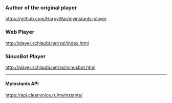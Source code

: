 
### Author of the original player
https://github.com/HarpyWar/myinstants-player
### Web Player
http://player.schlaubi.net/ssl/index.html
### SinusBot Player
http://player.schlaubi.net/ssl/sinusbot.html

---
#### MyInstants API
https://api.cleanvoice.ru/myinstants/
